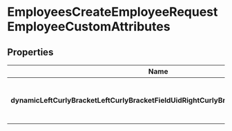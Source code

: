 

# EmployeesCreateEmployeeRequestEmployeeCustomAttributes


## Properties

| Name | Type | Description | Notes |
|------------ | ------------- | ------------- | -------------|
|**dynamicLeftCurlyBracketLeftCurlyBracketFieldUidRightCurlyBracketRightCurlyBracket** | **String** | Dynamic field, represented by unique id. |  [optional] |




